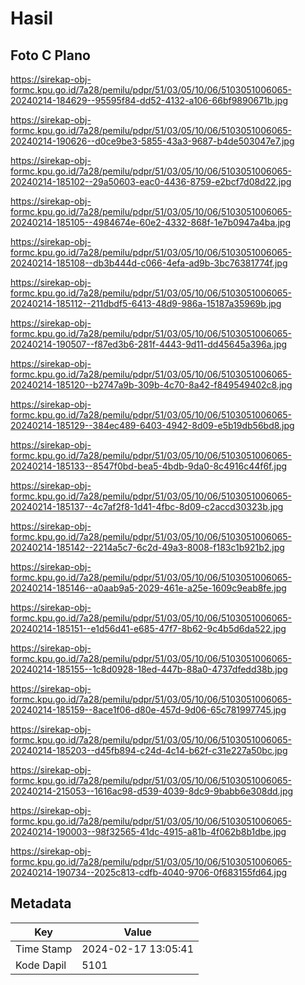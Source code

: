# Hasil

## Foto C Plano

https://sirekap-obj-formc.kpu.go.id/7a28/pemilu/pdpr/51/03/05/10/06/5103051006065-20240214-184629--95595f84-dd52-4132-a106-66bf9890671b.jpg

https://sirekap-obj-formc.kpu.go.id/7a28/pemilu/pdpr/51/03/05/10/06/5103051006065-20240214-190626--d0ce9be3-5855-43a3-9687-b4de503047e7.jpg

https://sirekap-obj-formc.kpu.go.id/7a28/pemilu/pdpr/51/03/05/10/06/5103051006065-20240214-185102--29a50603-eac0-4436-8759-e2bcf7d08d22.jpg

https://sirekap-obj-formc.kpu.go.id/7a28/pemilu/pdpr/51/03/05/10/06/5103051006065-20240214-185105--4984674e-60e2-4332-868f-1e7b0947a4ba.jpg

https://sirekap-obj-formc.kpu.go.id/7a28/pemilu/pdpr/51/03/05/10/06/5103051006065-20240214-185108--db3b444d-c066-4efa-ad9b-3bc76381774f.jpg

https://sirekap-obj-formc.kpu.go.id/7a28/pemilu/pdpr/51/03/05/10/06/5103051006065-20240214-185112--211dbdf5-6413-48d9-986a-15187a35969b.jpg

https://sirekap-obj-formc.kpu.go.id/7a28/pemilu/pdpr/51/03/05/10/06/5103051006065-20240214-190507--f87ed3b6-281f-4443-9d11-dd45645a396a.jpg

https://sirekap-obj-formc.kpu.go.id/7a28/pemilu/pdpr/51/03/05/10/06/5103051006065-20240214-185120--b2747a9b-309b-4c70-8a42-f849549402c8.jpg

https://sirekap-obj-formc.kpu.go.id/7a28/pemilu/pdpr/51/03/05/10/06/5103051006065-20240214-185129--384ec489-6403-4942-8d09-e5b19db56bd8.jpg

https://sirekap-obj-formc.kpu.go.id/7a28/pemilu/pdpr/51/03/05/10/06/5103051006065-20240214-185133--8547f0bd-bea5-4bdb-9da0-8c4916c44f6f.jpg

https://sirekap-obj-formc.kpu.go.id/7a28/pemilu/pdpr/51/03/05/10/06/5103051006065-20240214-185137--4c7af2f8-1d41-4fbc-8d09-c2accd30323b.jpg

https://sirekap-obj-formc.kpu.go.id/7a28/pemilu/pdpr/51/03/05/10/06/5103051006065-20240214-185142--2214a5c7-6c2d-49a3-8008-f183c1b921b2.jpg

https://sirekap-obj-formc.kpu.go.id/7a28/pemilu/pdpr/51/03/05/10/06/5103051006065-20240214-185146--a0aab9a5-2029-461e-a25e-1609c9eab8fe.jpg

https://sirekap-obj-formc.kpu.go.id/7a28/pemilu/pdpr/51/03/05/10/06/5103051006065-20240214-185151--e1d56d41-e685-47f7-8b62-9c4b5d6da522.jpg

https://sirekap-obj-formc.kpu.go.id/7a28/pemilu/pdpr/51/03/05/10/06/5103051006065-20240214-185155--1c8d0928-18ed-447b-88a0-4737dfedd38b.jpg

https://sirekap-obj-formc.kpu.go.id/7a28/pemilu/pdpr/51/03/05/10/06/5103051006065-20240214-185159--8ace1f06-d80e-457d-9d06-65c781997745.jpg

https://sirekap-obj-formc.kpu.go.id/7a28/pemilu/pdpr/51/03/05/10/06/5103051006065-20240214-185203--d45fb894-c24d-4c14-b62f-c31e227a50bc.jpg

https://sirekap-obj-formc.kpu.go.id/7a28/pemilu/pdpr/51/03/05/10/06/5103051006065-20240214-215053--1616ac98-d539-4039-8dc9-9babb6e308dd.jpg

https://sirekap-obj-formc.kpu.go.id/7a28/pemilu/pdpr/51/03/05/10/06/5103051006065-20240214-190003--98f32565-41dc-4915-a81b-4f062b8b1dbe.jpg

https://sirekap-obj-formc.kpu.go.id/7a28/pemilu/pdpr/51/03/05/10/06/5103051006065-20240214-190734--2025c813-cdfb-4040-9706-0f683155fd64.jpg


## Metadata

| Key        | Value               |
| ---------- | ------------------- |
| Time Stamp | 2024-02-17 13:05:41 |
| Kode Dapil | 5101                |



